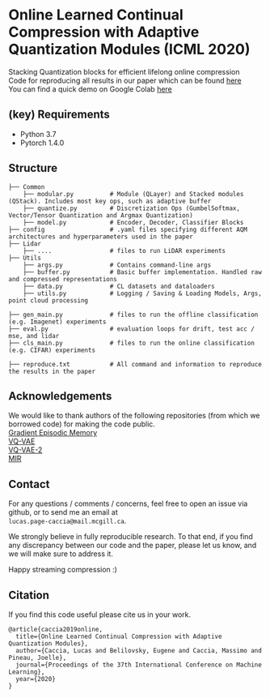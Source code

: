 # Online Learned Continual Compression with Adaptive Quantization Modules (ICML 2020)
Stacking Quantization blocks for efficient lifelong online compression </br>
Code for reproducing all results in our paper  which can be found [here](https://arxiv.org/abs/1911.08019) </br>
You can find a quick demo on Google Colab [here](https://colab.research.google.com/drive/1bR5y0ko5QRPc6-_g8X5ok0XiiFcZVJtH?usp=sharing)


## (key) Requirements 
- Python 3.7
- Pytorch 1.4.0

## Structure
    ├── Common 
        ├── modular.py          # Module (QLayer) and Stacked modules (QStack). Includes most key ops, such as adaptive buffer        
        ├── quantize.py         # Discretization Ops (GumbelSoftmax, Vector/Tensor Quantization and Argmax Quantization)
        ├── model.py            # Encoder, Decoder, Classifier Blocks 
    ├── config                  # .yaml files specifying different AQM architectures and hyperparameters used in the paper 
    ├── Lidar
        ├── ....                # files to run LiDAR experiments 
    ├── Utils             
        ├── args.py             # Contains command-line args
        ├── buffer.py           # Basic buffer implementation. Handled raw and compressed representations
        ├── data.py             # CL datasets and dataloaders
        ├── utils.py            # Logging / Saving & Loading Models, Args, point cloud processing
        
    ├── gen_main.py             # files to run the offline classification (e.g. Imagenet) experiments 
    ├── eval.py                 # evaluation loops for drift, test acc / mse, and lidar
    ├── cls_main.py             # files to run the online classification (e.g. CIFAR) experiments
    
    ├── reproduce.txt           # All command and information to reproduce the results in the paper
        

## Acknowledgements 
We would like to thank authors of the following repositories (from which we borrowed code) for making the code public. </br>
[Gradient Episodic Memory](https://github.com/facebookresearch/GradientEpisodicMemory) </br>
[VQ-VAE](https://github.com/bshall/VectorQuantizedVAE) </br>
[VQ-VAE-2](https://github.com/rosinality/vq-vae-2-pytorch)</br>
[MIR](https://github.com/optimass/Maximally_Interfered_Retrieval)

## Contact
For any questions / comments / concerns, feel free to open an issue via github, or to send me an email at <br /> `lucas.page-caccia@mail.mcgill.ca`. <br />

We strongly believe in fully reproducible research. To that end, if you find any discrepancy between our code and the paper, please let us know, and we will make sure to address it.  <br />

Happy streaming compression :)

## Citation

If you find this code useful please cite us in your work.

```
@article{caccia2019online,
  title={Online Learned Continual Compression with Adaptive Quantization Modules},
  author={Caccia, Lucas and Belilovsky, Eugene and Caccia, Massimo and Pineau, Joelle},
  journal={Proceedings of the 37th International Conference on Machine Learning},
  year={2020}
}
```
